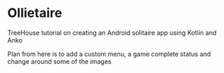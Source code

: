 # Ollietaire
TreeHouse tutorial on creating an Android solitaire app using Kotlin and Anko

Plan from here is to add a custom menu, a game complete status and change around some of the images
